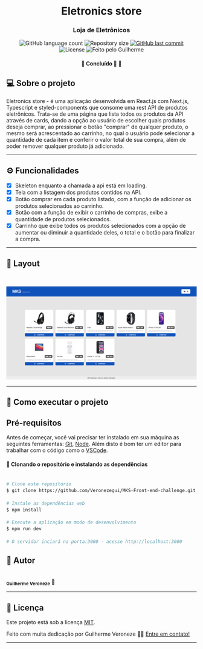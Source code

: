 <h1 align="center">
    Eletronics store
</h1>

<h3 align="center">
    Loja de Eletrônicos
</h3>

<p align="center">
  <img alt="GitHub language count" src="https://img.shields.io/github/languages/count/Veronezegui/MKS-Front-end-challenge?color=%2304D361">

  <img alt="Repository size" src="https://img.shields.io/github/repo-size/Veronezegui/MKS-Front-end-challenge">
  
  <a href="https://github.com/Veronezegui/MKS-Front-end-challenge/commits/main">
    <img alt="GitHub last commit" src="https://img.shields.io/github/last-commit/Veronezegui/MKS-Front-end-challenge">
  </a>
    
   <img alt="License" src="https://img.shields.io/badge/license-MIT-brightgreen">
  
  <img alt="Feito pelo Guilherme" src="https://img.shields.io/badge/feito%20por-Guilherme-%237519C1">
</p>

<h4 align="center">
	🚧   Concluído 🚀 🚧
</h4>

## 💻 Sobre o projeto

Eletronics store - é uma aplicação desenvolvida em React.js com Next.js, Typescript e styled-components que consome uma rest API de produtos eletrônicos. Trata-se de uma página que lista todos os produtos da API através de cards, dando a opção ao usuário de escolher quais produtos deseja comprar, ao pressionar o botão "comprar" de qualquer produto, o mesmo será acrescentado ao carrinho, no qual o usuário pode selecionar a quantidade de cada item e conferir o valor total de sua compra, além de poder remover qualquer produto já adicionado.

---


## ⚙️ Funcionalidades

- [x] Skeleton enquanto a chamada a api está em loading.
- [x] Tela com a listagem dos produtos contidos na API.
- [x] Botão comprar em cada produto listado, com a função de adicionar os produtos selecionados ao carrinho.
- [x] Botão com a função de exibir o carrinho de compras, exibe a quantidade de produtos selecionados.
- [x] Carrinho que exibe todos os produtos selecionados com a opção de aumentar ou diminuir a quantidade deles, o total e o botão para finalizar a compra.

---

## 🎨 Layout

<p align="center">

  <img alt="Visual" title="#Visual" src="./layout.png" width="800px" style="margin-top: 30px;">

</p>

---


## 🚀 Como executar o projeto

## Pré-requisitos

Antes de começar, você vai precisar ter instalado em sua máquina as seguintes ferramentas:
[Git](https://git-scm.com), [Node](https://nodejs.org/). 
Além disto é bom ter um editor para trabalhar com o código como o [VSCode](https://code.visualstudio.com/).

#### 🎲 Clonando o repositório e instalando as dependências

```bash

# Clone este repositório
$ git clone https://github.com/Veronezegui/MKS-Front-end-challenge.git

# Instale as dependências web
$ npm install

# Execute a aplicação em modo de desenvolvimento
$ npm run dev

# O servidor inciará na porta:3000 - acesse http://localhost:3000

```

## 🦸 Autor

<img style="border-radius: 50%;" src="https://avatars.githubusercontent.com/u/47906992?v=4" width="100px;" alt=""/>
 <br />
 <sub><b>Guilherme Veroneze</b></sub></a> 🚀
 <br />


---

## 📝 Licença

Este projeto está sob a licença [MIT](./LICENSE).

Feito com muita dedicação por Guilherme Veroneze 👋🏽 [Entre em contato!](https://github.com/Veronezegui)

---
